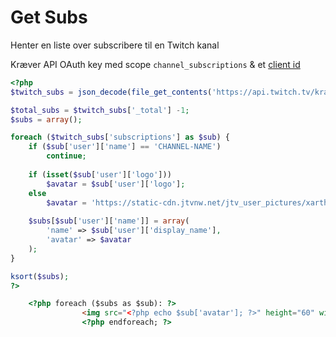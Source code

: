# Get Subs
Henter en liste over subscribere til en Twitch kanal

Kræver API OAuth key med scope ```channel_subscriptions``` & et [client id](https://www.twitch.tv/settings/connections)

```php
<?php
$twitch_subs = json_decode(file_get_contents('https://api.twitch.tv/kraken/channels/CHANNEL-NAME/subscriptions?oauth_token=API-TOKEN&limit=100&client_id=CLIENT-ID'), true);

$total_subs = $twitch_subs['_total'] -1;
$subs = array();

foreach ($twitch_subs['subscriptions'] as $sub) {
	if ($sub['user']['name'] == 'CHANNEL-NAME')
		continue;
	
	if (isset($sub['user']['logo']))
		$avatar = $sub['user']['logo'];
	else
		$avatar = 'https://static-cdn.jtvnw.net/jtv_user_pictures/xarth/404_user_150x150.png';
	
	$subs[$sub['user']['name']] = array(
		'name' => $sub['user']['display_name'],
		'avatar' => $avatar
	);
}

ksort($subs);
?>
```
```html
	<?php foreach ($subs as $sub): ?>
				<img src="<?php echo $sub['avatar']; ?>" height="60" width="60" class="player" data-toggle="tooltip" data-placement="top" title="<?php echo $sub['name']; ?>"/>
				<?php endforeach; ?>
```

